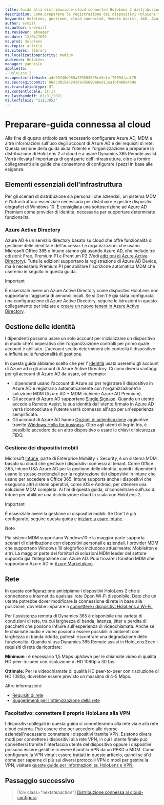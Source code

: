 ```yaml
---
title: Guida alla distribuzione-cloud connected HoloLens 2 distribuzione in scala con assistenza remota-preparazione
description: Come preparare la registrazione dei dispositivi HoloLens tramite una rete connessa al cloud
keywords: HoloLens, gestione, cloud connected, Remote Assist, AAD, Azure AD, MDM, gestione di dispositivi mobili
author: evmill
ms.author: v-evmill
ms.reviewer: aboeger
ms.date: 12/04/2020
ms.prod: hololens
ms.topic: article
ms.sitesec: library
ms.localizationpriority: medium
audience: HoloLens
manager: yannisle
appliesto:
- HoloLens 2
ms.openlocfilehash: a4e99740d985a709683595cd5afef76094faaf76
ms.sourcegitcommit: 96dcd015ad24169295690a8ed13ea1bf480e4b9e
ms.translationtype: MT
ms.contentlocale: it-IT
ms.lasthandoff: 01/01/2021
ms.locfileid: "11253053"
---
```

# Preparare-guida connessa al cloud

Alla fine di questo articolo sarà necessario configurare Azure AD, MDM e altre informazioni sull'uso degli account di Azure AD e dei requisiti di rete. Questa sezione della guida aiuta l'utente e l'organizzazione a preparare la distribuzione di HoloLens 2 al cloud e a usare Dynamics 365 Remote assist. Verrà rilevata l'importanza di ogni parte dell'infrastruttura, oltre a fornire collegamenti alle guide che consentono di configurare i pezzi in base alle esigenze.

## Elementi essenziali dell'infrastruttura

Per gli scenari di distribuzione sia personali che aziendali, un sistema MDM è l'infrastruttura essenziale necessaria per distribuire e gestire dispositivi olografici di Windows 10. È consigliata una sottoscrizione ad Azure AD Premium come provider di identità, necessaria per supportare determinate funzionalità.

### Azure Active Directory

Azure AD è un servizio directory basato su cloud che offre funzionalità di gestione delle identità e dell'accesso. Le organizzazioni che usano Microsoft Office 365 o Intune stanno già usando Azure AD, che include tre edizioni: Free, Premium P1 e Premium P2 (Vedi [edizioni di Azure Active Directory](https://azure.microsoft.com/documentation/articles/active-directory-editions)). Tutte le edizioni supportano la registrazione di Azure AD Device, ma è necessario Premium P1 per abilitare l'iscrizione automatica MDM che useremo in seguito in questa guida.

> [!IMPORTANT]
> È essenziale avere un Azure Active Directory come dispositivi HoloLens non supportano l'aggiunta di annunci locali. Se si Don&#39;t è già stata configurata una configurazione di Azure Active Directory, seguire le istruzioni in questo collegamento per iniziare e [creare un nuovo tenant in Azure Active Directory](https://docs.microsoft.com/azure/active-directory/fundamentals/active-directory-access-create-new-tenant).

## Gestione delle identità

I dipendenti possono usare un solo account per inizializzare un dispositivo in modo che&#39;s imperativo che l'organizzazione controlli per primo quale account è abilitato. L'account scelto determinerà chi controlla il dispositivo e influirà sulle funzionalità di gestione.

In questa guida abbiamo scelto che per l' [identità](https://docs.microsoft.com/hololens/hololens-identity) usata useremo gli account di Azure ad o gli account di Azure Active Directory. Ci sono diversi vantaggi per gli account di Azure AD da usare, ad esempio:

- I dipendenti usano l'account di Azure ad per registrare il dispositivo in Azure AD e registrarlo automaticamente con l'organizzazione&#39;la soluzione MDM (Azure AD + MDM-richiede Azure AD Premium).
- Gli account di Azure AD supportano [Single Sign-on](https://docs.microsoft.com/azure/active-directory/manage-apps/what-is-single-sign-on). Quando un utente accede a Remote Assist, la sua identità dall'utente firmato in Azure AD verrà riconosciuta e l'utente verrà connesso all'app per un'esperienza semplificata.
- Gli account di Azure AD hanno [Opzioni di autenticazione](https://docs.microsoft.com/hololens/hololens-identity) aggiuntive tramite [Windows Hello for business](https://docs.microsoft.com/windows/security/identity-protection/hello-for-business/hello-identity-verification). Oltre agli utenti di log-in Iris, è possibile accedere da un altro dispositivo o usare le chiavi di sicurezza FIDO.

### Gestione dei dispositivi mobili

Microsoft [Intune](https://docs.microsoft.com/mem/intune/fundamentals/what-is-intune), parte di Enterprise Mobility + Security, è un sistema MDM basato su cloud che gestisce i dispositivi connessi al tenant. Come Office 365, Intune USA Azure AD per la gestione delle identità, quindi i dipendenti usano le stesse credenziali per la registrazione dei dispositivi in Intune che usano per accedere a Office 365. Intune supporta anche i dispositivi che eseguono altri sistemi operativi, come iOS e Android, per ottenere una soluzione MDM completa. Ai fini di questa guida, ci&#39;concentrare sull'uso di Intune per abilitare una distribuzione cloud in scala con HoloLens 2.

> [!IMPORTANT]
> È essenziale avere la gestione di dispositivi mobili. Se Don&#39;t è già configurato, seguire questa guida e [iniziare a usare Intune](https://docs.microsoft.com/mem/intune/fundamentals/free-trial-sign-up).

> [!NOTE]
> Più sistemi MDM supportano Windows10 e la maggior parte supporta scenari di distribuzione con dispositivi personali e aziendali. I provider MDM che supportano Windows 10 olografico includono attualmente: MobileIron e altri. La maggior parte dei fornitori di soluzioni MDM leader del settore supporta già l'integrazione con Azure AD. Puoi trovare i fornitori MDM che supportano Azure AD in [Azure Marketplace](https://azure.microsoft.com/marketplace/).

## Rete

In questa configurazione anticipiamo i dispositivi HoloLens 2 che si connettono a Internet da qualsiasi rete Open Wi-Fi disponibile. Dato che un utente potrebbe dover modificare la connessione di rete in base alla posizione, dovrebbe imparare a [connettere i dispositivi HoloLens a Wi-Fi.](https://docs.microsoft.com/hololens/hololens-network)

Per l'assistenza remota di Dynamics 365 è disponibile una varietà di condizioni di rete, tra cui larghezza di banda, latenza, jitter e perdita di pacchetti che possono influire sull'esperienza di videochiamata. Anche se le chiamate audio e video possono essere possibili in ambienti con larghezza di banda ridotta, potresti riscontrare una degradazione delle funzionalità. Quando si usa Dynamics 365 Remote assist in HoloLens Ecco i requisiti di rete da ricordare:

**Minimum** : è necessario 1,5 Mbps up/down per le chiamate video di qualità HD peer-to-peer con risoluzione di HD 1080p a 30 fps.

**Ottimale:** Per le videochiamate di qualità HD peer-to-peer con risoluzione di HD 1080p, dovrebbe essere previsto un massimo di 4-5 Mbps.

Altre informazioni:

- [Requisiti di rete](https://docs.microsoft.com/dynamics365/mixed-reality/remote-assist/requirements#network-requirements)
- [Suggerimenti per l'ottimizzazione della rete](https://docs.microsoft.com/dynamics365/mixed-reality/remote-assist/requirements#dynamics-365-remote-assist-hololens)

### Facoltativo: connettere il proprio HoloLens alla VPN

I dispositivi collegati in questa guida si connetteranno alla rete via e alla rete cloud esterna. Può essere che per accedere alle risorse aziendali&#39;necessario connettere i dispositivi tramite VPN. Esistono diversi modi per connettere i dispositivi alla rete VPN, in cui l'utente finale può connettersi tramite l'interfaccia utente del dispositivo oppure i dispositivi possono essere gestiti e ricevere il profilo VPN da un PPKG o MDM. Come configurare la VPN vinta&#39;t essere trattati in questo articolo, quindi se si&#39;d come per saperne di più sui diversi protocolli VPN o modi per gestire la VPN, visitare [queste guide per informazioni su HoloLens e VPN.](https://docs.microsoft.com/hololens/hololens-network#vpn)

## Passaggio successivo

> [!div class="nextstepaction"]
> [Distribuzione connessa al cloud-configura](hololens2-cloud-connected-configure.md)
